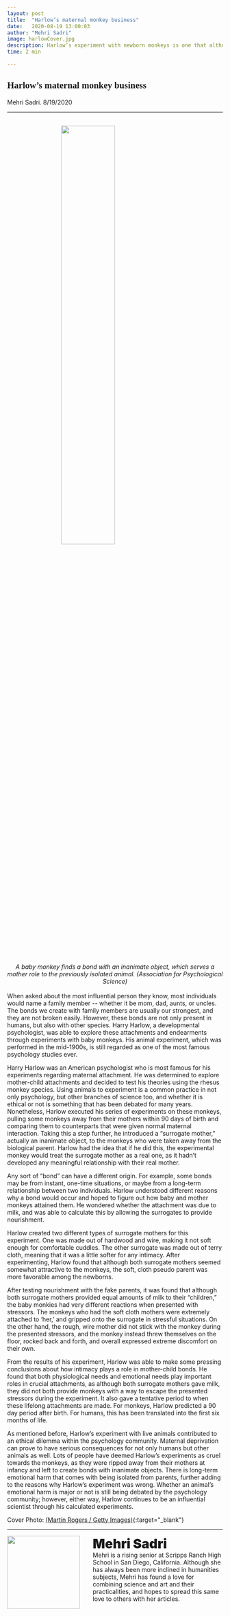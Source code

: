 ```yaml
---
layout: post
title:  "Harlow’s maternal monkey business"
date:   2020-08-19 13:00:03
author: "Mehri Sadri"
image: harlowCover.jpg
description: Harlow’s experiment with newborn monkeys is one that although successfully studied the mother-child relationship, has encountered an ethical dilemma.
time: 2 min

---
```

<h2 style="font-family: Ergonomique Bold">Harlow’s maternal monkey business</h2>
Mehri Sadri. 8/19/2020
<hr>

<br>
<img src="{{ site.baseurl }}/images/blogs/2020/august/harlowOne.jpg" width="50%" style="display: block; margin: 0 auto"/>  
<center><i>A baby monkey finds a bond with an inanimate object, which serves a mother role to the previously isolated animal. (Association for Psychological Science)</i></center>
<br>
When asked about the most influential person they know, most individuals would name a family member -- whether it be mom, dad, aunts, or uncles. The bonds we create with family members are usually our strongest, and they are not broken easily. However, these bonds are not only present in humans, but also with other species. Harry Harlow, a developmental psychologist, was able to explore these attachments and endearments through experiments with baby monkeys. His animal experiment, which was performed in the mid-1900s, is still regarded as one of the most famous psychology studies ever.

Harry Harlow was an American psychologist who is most famous for his experiments regarding maternal attachment. He was determined to explore mother-child attachments and decided to test his theories using the rhesus monkey species. Using animals to experiment is a common practice in not only psychology, but other branches of science too, and whether it is ethical or not is something that has been debated for many years. Nonetheless, Harlow executed his series of experiments on these monkeys, pulling some monkeys away from their mothers within 90 days of birth and comparing them to counterparts that were given normal maternal interaction. Taking this a step further, he introduced a “surrogate mother,” actually an inanimate object, to the monkeys who were taken away from the biological parent. Harlow had the idea that if he did this, the experimental monkey would treat the surrogate mother as a real one, as it hadn’t developed any meaningful relationship with their real mother.

Any sort of “bond” can have a different origin. For example, some bonds may be from instant, one-time situations, or maybe from a long-term relationship between two individuals. Harlow understood different reasons why a bond would occur and hoped to figure out how baby and mother monkeys attained them. He wondered whether the attachment was due to milk, and was able to calculate this by allowing the surrogates to provide nourishment.

Harlow created two different types of surrogate mothers for this experiment. One was made out of hardwood and wire, making it not soft enough for comfortable cuddles. The other surrogate was made out of terry cloth, meaning that it was a little softer for any intimacy. After experimenting, Harlow found that although both surrogate mothers seemed somewhat attractive to the monkeys, the soft, cloth pseudo parent was more favorable among the newborns.

After testing nourishment with the fake parents, it was found that although both surrogate mothers provided equal amounts of milk to their “children,” the baby monkies had very different reactions when presented with stressors. The monkeys who had the soft cloth mothers were extremely attached to ‘her,’ and gripped onto the surrogate in stressful situations. On the other hand, the rough, wire mother did not stick with the monkey during the presented stressors, and the monkey instead threw themselves on the floor, rocked back and forth, and overall expressed extreme discomfort on their own.

From the results of his experiment, Harlow was able to make some pressing conclusions about how intimacy plays a role in mother-child bonds. He found that both physiological needs and emotional needs play important roles in crucial attachments, as although both surrogate mothers gave milk, they did not both provide monkeys with a way to escape the presented stressors during the experiment. It also gave a tentative period to when these lifelong attachments are made. For monkeys, Harlow predicted a 90 day period after birth. For humans, this has been translated into the first six months of life.

As mentioned before, Harlow’s experiment with live animals contributed to an ethical dilemma within the psychology community. Maternal deprivation can prove to have serious consequences for not only humans but other animals as well. Lots of people have deemed Harlow’s experiments as cruel towards the monkeys, as they were ripped away from their mothers at infancy and left to create bonds with inanimate objects. There is long-term emotional harm that comes with being isolated from parents, further adding to the reasons why Harlow’s experiment was wrong. Whether an animal’s emotional harm is major or not is still being debated by the psychology community; however, either way, Harlow continues to be an influential scientist through his calculated experiments.

Cover Photo: [(Martin Rogers / Getty Images)](https://www.verywellmind.com/harry-harlow-and-the-nature-of-love-2795255){:target="_blank"}

<hr>
<img src="{{ site.baseurl }}/images/writingTeam/Mehri_Sadri.JPG" width="170" style="float: left; margin-right: 30px; margin-bottom: 20px;"/>
<div style="margin-bottom: 5%;">
<span style="font-size: 30px; font-weight: 900;">Mehri Sadri</span>
<br>Mehri is a rising senior at Scripps Ranch High School in San Diego, California. Although she has always been more inclined in humanities subjects, Mehri has found a love for combining science and art and their practicalities, and hopes to spread this same love to others with her articles.


</div>
<br>
